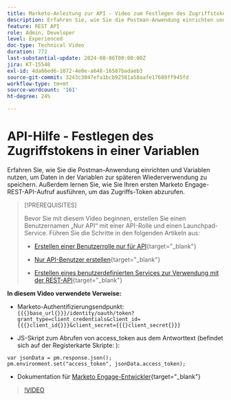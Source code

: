 ```yaml
---
title: Marketo-Anleitung zur API - Video zum Festlegen des Zugriffstokens in einer Variablen
description: Erfahren Sie, wie Sie die Postman-Anwendung einrichten und Variablen nutzen können, um Daten zur Wiederverwendbarkeit in der Variablen zu speichern.
feature: REST API
role: Admin, Developer
level: Experienced
doc-type: Technical Video
duration: 772
last-substantial-update: 2024-08-06T00:00:00Z
jira: KT-15548
exl-id: 4da86ed6-1072-4e0e-a648-16587badaeb3
source-git-commit: 3243c3047efa1bcb92581a58aafe17689ff945fd
workflow-type: tm+mt
source-wordcount: '161'
ht-degree: 24%

---
```


# API-Hilfe - Festlegen des Zugriffstokens in einer Variablen

Erfahren Sie, wie Sie die Postman-Anwendung einrichten und Variablen nutzen, um Daten in der Variablen zur späteren Wiederverwendung zu speichern. Außerdem lernen Sie, wie Sie Ihren ersten Marketo Engage-REST-API-Aufruf ausführen, um das Zugriffs-Token abzurufen.

>[!PREREQUISITES]
>
>Bevor Sie mit diesem Video beginnen, erstellen Sie einen Benutzernamen „Nur API“ mit einer API-Rolle und einen Launchpad-Service. Führen Sie die Schritte in den folgenden Artikeln aus:
>
>* [Erstellen einer Benutzerrolle nur für API](https://experienceleague.adobe.com/de/docs/marketo/using/product-docs/administration/users-and-roles/create-an-api-only-user-role){target="_blank"}
>
>* [Nur API-Benutzer erstellen](https://experienceleague.adobe.com/de/docs/marketo/using/product-docs/administration/users-and-roles/create-an-api-only-user){target="_blank"}
>
>* [Erstellen eines benutzerdefinierten Services zur Verwendung mit der REST-API](https://experienceleague.adobe.com/de/docs/marketo/using/product-docs/administration/additional-integrations/create-a-custom-service-for-use-with-rest-api){target="_blank"}

**In diesem Video verwendete Verweise:**

* Marketo-Authentifizierungsendpunkt: `{{{}base_url{}}}/identity/oauth/token?grant_type=client_credentials&client_id={{{}client_id{}}}&client_secret={{{}client_secret{}}}`

* JS-Skript zum Abrufen von access_token aus dem Antworttext (befindet sich auf der Registerkarte Skripte: ):

```
var jsonData = pm.response.json();
pm.environment.set("access_token", jsonData.access_token);
```

* Dokumentation für [Marketo Engage-Entwickler](https://experienceleague.adobe.com/de/docs/marketo-developer/marketo/rest/authentication){target="_blank"}

>[!VIDEO](https://video.tv.adobe.com/v/3429275/?learn=on)
